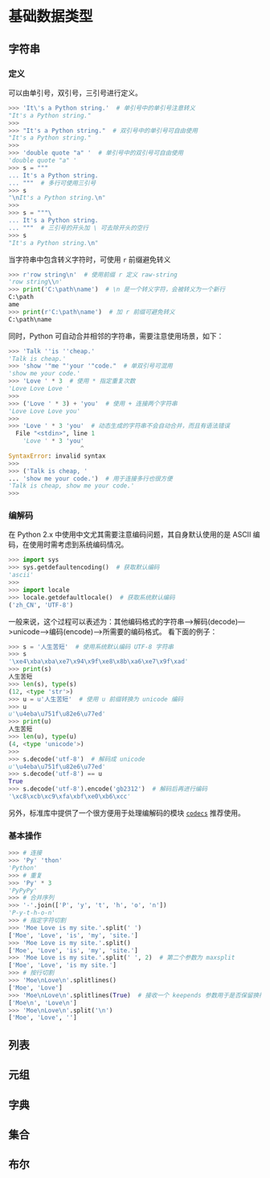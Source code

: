 # 基础数据类型

## 字符串

### 定义

可以由单引号，双引号，三引号进行定义。

```python
>>> 'It\'s a Python string.'  # 单引号中的单引号注意转义
"It's a Python string."
>>>
>>> "It's a Python string."  # 双引号中的单引号可自由使用
"It's a Python string."
>>>
>>> 'double quote "a" '  # 单引号中的双引号可自由使用
'double quote "a" '
>>> s = """
... It's a Python string.
... """  # 多行可使用三引号
>>> s
"\nIt's a Python string.\n"
>>>
>>> s = """\
... It's a Python string.
... """  # 三引号的开头加 \ 可去除开头的空行
>>> s
"It's a Python string.\n"
```

当字符串中包含转义字符时，可使用 `r` 前缀避免转义

```python
>>> r'row string\n'  # 使用前缀 r 定义 raw-string
'row string\\n'
>>> print('C:\path\name')  # \n 是一个转义字符，会被转义为一个新行
C:\path
ame
>>> print(r'C:\path\name')  # 加 r 前缀可避免转义
C:\path\name
```

同时，Python 可自动合并相邻的字符串，需要注意使用场景，如下：

```python
>>> 'Talk ''is ''cheap.'
'Talk is cheap.'
>>> 'show '"me "'your '"code."  # 单双引号可混用
'show me your code.'
>>> 'Love ' * 3  # 使用 * 指定重复次数
'Love Love Love '
>>>
>>> ('Love ' * 3) + 'you'  # 使用 + 连接两个字符串
'Love Love Love you'
>>>
>>> 'Love ' * 3 'you'  # 动态生成的字符串不会自动合并，而且有语法错误
  File "<stdin>", line 1
    'Love ' * 3 'you'
                    ^
SyntaxError: invalid syntax
>>>
>>> ('Talk is cheap, '
... 'show me your code.')  # 用于连接多行也很方便
'Talk is cheap, show me your code.'
>>>
```

### 编解码

在 Python 2.x 中使用中文尤其需要注意编码问题，其自身默认使用的是 ASCII 编码，在使用时需考虑到系统编码情况。

```python
>>> import sys
>>> sys.getdefaultencoding()  # 获取默认编码
'ascii'
>>>
>>> import locale
>>> locale.getdefaultlocale()  # 获取系统默认编码
('zh_CN', 'UTF-8')
```

一般来说，这个过程可以表述为：其他编码格式的字符串—>解码(decode)—>unicode—>编码(encode)—>所需要的编码格式。 看下面的例子：


```python
>>> s = '人生苦短'  # 使用系统默认编码 UTF-8 字符串
>>> s
'\xe4\xba\xba\xe7\x94\x9f\xe8\x8b\xa6\xe7\x9f\xad'
>>> print(s)
人生苦短
>>> len(s), type(s)
(12, <type 'str'>)
>>> u = u'人生苦短'  # 使用 u 前缀转换为 unicode 编码
>>> u
u'\u4eba\u751f\u82e6\u77ed'
>>> print(u)
人生苦短
>>> len(u), type(u)
(4, <type 'unicode'>)
>>>
>>> s.decode('utf-8')  # 解码成 unicode
u'\u4eba\u751f\u82e6\u77ed'
>>> s.decode('utf-8') == u
True
>>> s.decode('utf-8').encode('gb2312')  # 解码后再进行编码
'\xc8\xcb\xc9\xfa\xbf\xe0\xb6\xcc'
```

另外，标准库中提供了一个很方便用于处理编解码的模块 [`codecs`](https://docs.python.org/2.7/library/codecs.html) 推荐使用。


### 基本操作

```python
>>> # 连接
>>> 'Py' 'thon'
'Python'
>>> # 重复
>>> 'Py' * 3
'PyPyPy'
>>> # 合并序列
>>> '-'.join(['P', 'y', 't', 'h', 'o', 'n'])
'P-y-t-h-o-n'
>>> # 指定字符切割
>>> 'Moe Love is my site.'.split(' ')
['Moe', 'Love', 'is', 'my', 'site.']
>>> 'Moe Love is my site.'.split()
['Moe', 'Love', 'is', 'my', 'site.']
>>> 'Moe Love is my site.'.split(' ', 2)  # 第二个参数为 maxsplit
['Moe', 'Love', 'is my site.']
>>> # 按行切割
>>> 'Moe\nLove\n'.splitlines()
['Moe', 'Love']
>>> 'Moe\nLove\n'.splitlines(True)  # 接收一个 keepends 参数用于是否保留换行符
['Moe\n', 'Love\n']
>>> 'Moe\nLove\n'.split('\n')
['Moe', 'Love', '']

```

## 列表

## 元组

## 字典

## 集合

## 布尔

